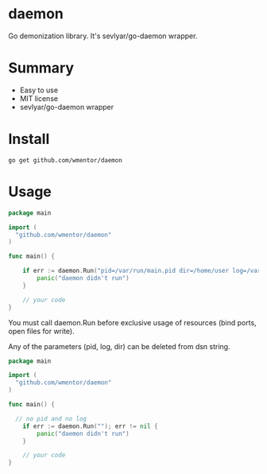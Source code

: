 # daemon

Go demonization library. It's sevlyar/go-daemon wrapper.

# Summary

* Easy to use
* MIT license
* sevlyar/go-daemon wrapper

# Install

```
go get github.com/wmentor/daemon
```

# Usage

```go
package main

import (
  "github.com/wmentor/daemon"
)

func main() {

	if err := daemon.Run("pid=/var/run/main.pid dir=/home/user log=/var/log/myapp/myapp.log"); err != nil {
		panic("daemon didn't run")
	}

	// your code 
}

```

You must call daemon.Run before exclusive usage of resources (bind ports, open files for write).

Any of the parameters (pid, log, dir) can be deleted from dsn string.

```go
package main

import (
  "github.com/wmentor/daemon"
)

func main() {

  // no pid and no log
	if err := daemon.Run(""); err != nil {
		panic("daemon didn't run")
	}

	// your code 
}
```
